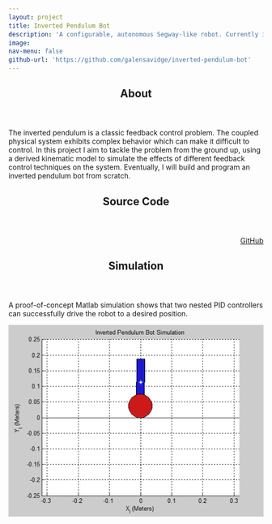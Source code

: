 ```yaml
---
layout: project
title: Inverted Pendulum Bot
description: 'A configurable, autonomous Segway-like robot. Currently in progress.'
image:
nav-menu: false
github-url: 'https://github.com/galensavidge/inverted-pendulum-bot'
---
```


<section id="about">
	<div class="inner">
		<div class="row">
			<div class="9u 12u$(medium)">
				<header class="major">
					<h2>About</h2>
				</header>
				<p>The inverted pendulum is a classic feedback control problem. The coupled physical system exhibits complex behavior which can make it difficult to control. In this project I aim to tackle the problem from the ground up, using a derived kinematic model to simulate the effects of different feedback control techniques on the system. Eventually, I will build and program an inverted pendulum bot from scratch.</p>
			</div>
			<div class="3u$ 12u$(medium)" align="right">
				<header class="major">
					<h2>Source Code</h2>
				</header>
				<a href="{{ page.github-url }}">GitHub</a>
			</div>
		</div>
	</div>
</section>

<section id="simulation">
	<div class="inner">
		<header class="major">
			<h2>Simulation</h2>
		</header>
		<div class="row">
			<div class="8u 12u$(medium)">
				<p>A proof-of-concept Matlab simulation shows that two nested PID controllers can successfully drive the robot to a desired position.</p>
			</div>
			<div class="4u$ 12u$(medium)">
				<span class="image fit"><img src="assets/images/inverted-pendulum-side.gif" alt="assets/images/inverted-pendulum-thumb.PNG" /></span>
			</div>
		</div>
	</div>
</section>